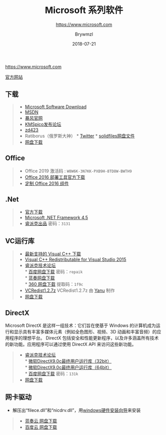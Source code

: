 ﻿---
layout:     post
title:      Microsoft 系列软件
subtitle:   https://www.microsoft.com
date:       2018-07-21
author:     Brywmzl
header-img: img/Microsoft/bg.jpg
catalog: true
tags: [Microsoft,微软]
categories: [办公应用]
---
https://www.microsoft.com

<!--more-->

[官方网站](https://www.microsoft.com)

## 下载
>- [Microsoft Software Download](https://www.microsoft.com/software-download)  
>- [MSDN](https://msdn.itellyou.cn)  
>- [暴风官网](http://www.baofengjihuo.com)  
>- [KMSpico发布论坛](https://forums.mydigitallife.net)  
>- [zd423](http://www.zdfans.com/?s=kms)  
>- Ratiborus（俄罗斯大神）
	* [Twitter](https://twitter.com/ratiborus58)
	* [solidfiles网盘文件](https://www.solidfiles.com/folder/bd7165a0d4/)
>- [网盘下载](https://pan.baidu.com/s/1krBIbFR8qxVzZIL-6-qFZw)  

## Office
>- Office 2019 激活码 : `W8W6K-3N7KK-PXB9H-8TD8W-BWTH9`
>- [Office 2016 部署工具官方下载](https://www.microsoft.com/en-us/download/confirmation.aspx?id=49117)  
>- [定制 Office 2016 组件](https://jingyan.baidu.com/article/358570f6b33bf4ce4624fc49.html)  

## .Net
>- [官方下载](https://www.microsoft.com/net/download/windows)  
>- [Microsoft .NET Framework 4.5](https://www.microsoft.com/zh-CN/download/details.aspx?id=30653)  
>- [睿派克出品](https://eyun.baidu.com/s/3c122qJY) 密码：`3131`

## VC运行库    
>- [最新支持的 Visual C++ 下载](https://support.microsoft.com/zh-cn/kb/2977003)   
>- [Visual C++ Redistributable for Visual Studio 2015](https://www.microsoft.com/en-us/download/details.aspx?id=48145)   
>- [睿派克技术论坛](https://www.repaik.com)   
	* [百度网盘下载](https://eyun.baidu.com/s/3mifgC9y) 密码：`repaik`  
	* [蓝奏网盘下载](https://pan.lanzou.com/b143614/)  
	* [360 网盘下载](https://yunpan.360.cn/surl_yQ4Ktj3YuZs) 提取码：`1f9c`  
>- [VCRedist1.2.7z](http://pan.baidu.com/s/1slWfneH)  VCRedist1.2.7z 由 [Yanu](http://www.ccav1.com) 制作  
>- [网盘下载](https://pan.baidu.com/s/1krBIbFR8qxVzZIL-6-qFZw#list/path=/App/Microsoft/MSVCVB&parentPath=/App)   

## DirectX 
Microsoft DirectX 是这样一组技术：它们旨在使基于 Windows 的计算机成为运行和显示具有丰富多媒体元素（例如全色图形、视频、3D 动画和丰富音频）的应用程序的理想平台。 DirectX 包括安全和性能更新程序，以及许多涵盖所有技术的新功能。应用程序可以通过使用 DirectX API 来访问这些新功能。 
>- [睿派克技术论坛](https://www.repaik.com)   
	* [微软DirectX9.0c最终用户运行库（32bit）](https://www.repaik.com/thread-55658-1-1.html)   
	* [微软DirectX9.0c最终用户运行库（64bit）](https://www.repaik.com/thread-55660-1-1.html)   
	* [百度网盘下载](https://pan.baidu.com/s/1jH76Ir0) 密码：`131k`  
>- [网盘下载](https://pan.baidu.com/s/1krBIbFR8qxVzZIL-6-qFZw#list/path=/App/Microsoft/MSVCVB&parentPath=/App)   

## 网卡驱动
* 解压出“filece.dll”和“nicdrv.dll”，用[windows硬件安装向导](https://zhidao.baidu.com/question/21947667.html)来安装
>- [蓝奏云 网盘下载](https://www.microsoft.com/en-us/download/confirmation.aspx?id=49117)  
>- [百度云 网盘下载](https://pan.baidu.com/s/1Cf2AsghGEVoW7JC1KarJZw#list/path=/软件/Kingsoft/驱动精灵/提取版网卡&parentPath=/软件)  